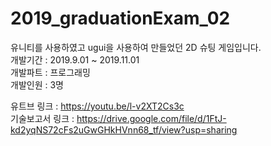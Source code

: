 # 2019_graduationExam_02

유니티를 사용하였고 ugui을 사용하여 만들었던 2D 슈팅 게임입니다.                           
개발기간 : 2019.9.01 ~ 2019.11.01                            
개발파트 : 프로그래밍                                        
개발인원 : 3명                                                              

유트브 링크 : https://youtu.be/l-v2XT2Cs3c                             
기술보고서 링크 : https://drive.google.com/file/d/1FtJ-kd2yqNS72cFs2uGwGHkHVnn68_tf/view?usp=sharing
                                                                
                                                       
                                                                   
                                                                   
